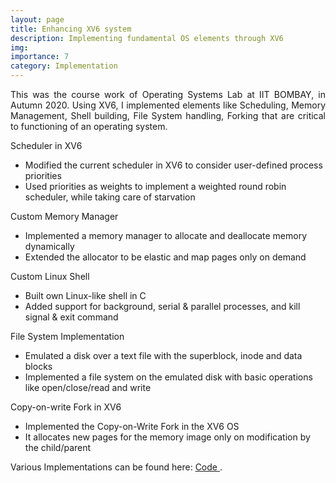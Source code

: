 ```yaml
---
layout: page
title: Enhancing XV6 system 
description: Implementing fundamental OS elements through XV6
img:
importance: 7
category: Implementation
---
```


<p align="justify"> This was the course work of Operating Systems Lab at IIT BOMBAY, in Autumn 2020. Using XV6, I implemented elements like Scheduling, Memory Management, Shell building, File System handling, Forking that are critical to functioning of an operating system. </p>

<p align="justify">
Scheduler in XV6
<ul>
<li> Modified the current scheduler in XV6 to consider user-defined process priorities </li>
<li> Used priorities as weights to implement a weighted round robin scheduler, while taking care of starvation </li>
</ul>
</p>

<p align="justify">
Custom Memory Manager
<ul>
<li> Implemented a memory manager to allocate and deallocate memory dynamically </li>
<li> Extended the allocator to be elastic and map pages only on demand </li>
</ul>
</p>

<p align="justify">
Custom Linux Shell
<ul>
<li> Built own Linux-like shell in C </li>
<li> Added support for background, serial & parallel processes, and kill signal & exit command </li>
</ul>
</p>

<p align="justify">
File System Implementation
<ul>
<li> Emulated a disk over a text file with the superblock, inode and data blocks </li>
<li> Implemented a file system on the emulated disk with basic operations like open/close/read and write </li>
</ul>
</p>

<p align="justify">
Copy-on-write Fork in XV6
<ul>
<li> Implemented the Copy-on-Write Fork in the XV6 OS </li>
<li> It allocates new pages for the memory image only on modification by the child/parent </li>
</ul>
</p>

Various Implementations can be found here: <a href="https://github.com/ParthLa/Enhancing-XV6-System"> Code </a>.